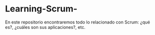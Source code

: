 # Learning-Scrum-
En este repositorio encontraremos todo lo relacionado con Scrum: ¿qué es?, ¿cuáles son sus aplicaciones?, etc.
